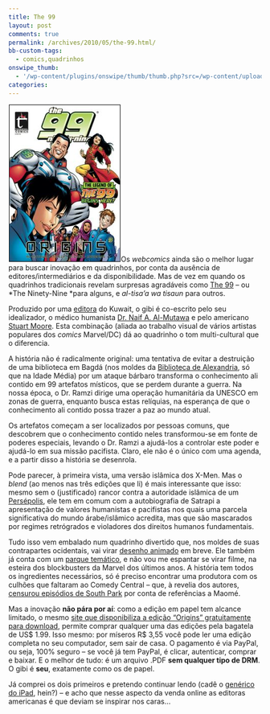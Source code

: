 ```yaml
---
title: The 99
layout: post
comments: true
permalink: /archives/2010/05/the-99.html/
bb-custom-tags:
  - comics,quadrinhos
onswipe_thumb:
  - '/wp-content/plugins/onswipe/thumb/thumb.php?src=/wp-content/uploads/2010/05/the99.jpg&amp;w=600&amp;h=800&amp;zc=1&amp;q=75&amp;f=0'
categories:
---
```

[<img class="alignright right size-full wp-image-3964" style="border: 1px solid black; margin-left: 1px; margin-right: 1px;" title="The 99: Origins" src="/wp-content/uploads/2010/05/the99.jpg" alt="The 99: Origins" width="220" height="311" />][1]Os *webcomics* ainda são o melhor lugar para buscar inovação em quadrinhos, por conta da ausência de editores/intermediários e da disponibilidade. Mas de vez em quando os quadrinhos tradicionais revelam surpresas agradáveis como [The 99][2] &#8211; ou *The Ninety-Nine *para alguns, e *al-tisa&#8217;a wa tisaun‎* para outros.

Produzido por uma [editora][3] do Kuwait, o gibi é co-escrito pelo seu idealizador, o médico humanista [Dr. Naif A. Al-Mutawa][4] e pelo americano [Stuart Moore][5]. Esta combinação (aliada ao trabalho visual de vários artistas populares dos *comics* Marvel/DC) dá ao quadrinho o tom multi-cultural que o diferencia.

A história não é radicalmente original: uma tentativa de evitar a destruição de uma biblioteca em Bagdá (nos moldes da [Biblioteca de Alexandria][6], só que na Idade Média) por um ataque bárbaro transforma o conhecimento ali contido em 99 artefatos místicos, que se perdem durante a guerra. Na nossa época, o Dr. Ramzi dirige uma operação humanitária da UNESCO em zonas de guerra, enquanto busca estas relíquias, na esperança de que o conhecimento ali contido possa trazer a paz ao mundo atual.

Os artefatos começam a ser localizados por pessoas comuns, que descobrem que o conhecimento contido neles transformou-se em fonte de poderes especiais, levando o Dr. Ramzi a ajudá-los a controlar este poder e ajudá-lo em sua missão pacifista. Claro, ele não é o único com uma agenda, e a partir disso a história se desenrola.

Pode parecer, à primeira vista, uma versão islâmica dos X-Men. Mas o *blend* (ao menos nas três edições que li) é mais interessante que isso: mesmo sem o (justificado) rancor contra a autoridade islâmica de um [Persépolis][7], ele tem em comum com a autobiografia de Satrapi a apresentação de valores humanistas e pacifistas nos quais uma parcela significativa do mundo árabe/islâmico acredita, mas que são mascarados por regimes retrógrados e violadores dos direitos humanos fundamentais.

Tudo isso vem embalado num quadrinho divertido que, nos moldes de suas contrapartes ocidentais, vai virar [desenho animado][8] em breve. Ele também já conta com um [parque temático][9], e não vou me espantar se virar filme, na esteira dos blockbusters da Marvel dos últimos anos. A história tem todos os ingredientes necessários, só é preciso encontrar uma produtora com os culhões que faltaram ao Comedy Central &#8211; que, à revelia dos autores, [censurou episódios de South Park][10] por conta de referências a Maomé.

Mas a inovação **não pára por aí**: como a edição em papel tem alcance limitado, o mesmo [site que disponibiliza a edição &#8220;Origins&#8221; gratuitamente para download][11], permite comprar qualquer uma das edições pela bagatela de US$ 1.99. Isso mesmo: por míseros R$ 3,55 você pode ler uma edição completa no seu computador, sem sair de casa. O pagamento é via PayPal, ou seja, 100% seguro &#8211; se você já tem PayPal, é clicar, autenticar, comprar e baixar. E o melhor de tudo: é um arquivo .PDF **sem qualquer tipo de DRM**. O gibi é **seu**, exatamente como os de papel.

Já comprei os dois primeiros e pretendo continuar lendo (cadê o [genérico do iPad][12], hein?) &#8211; e acho que nesse aspecto da venda online as editoras americanas é que deviam se inspirar nos caras&#8230;

 [1]: http://www.the99.org
 [2]: http://www.the99.org/
 [3]: http://en.wikipedia.org/wiki/Teshkeel_Comics
 [4]: http://www.al-mutawa.com/
 [5]: http://pensivemischief.blogspot.com/
 [6]: http://pt.wikipedia.org/wiki/Biblioteca_de_Alexandria
 [7]: /archives/2009/08/meninas-iranianas-a-beginners-guide-to-acting-english-persepolis.html
 [8]: http://www.time.com/time/world/article/0,8599,1828732,00.html
 [9]: http://www.the99.org/art-36-33-Articles-1-19-690,ckl
 [10]: http://br.noticias.yahoo.com/s/afp/100423/entretenimento/eua_televis__o_isl_1
 [11]: http://www.the99.org/article-36-33-Articles-17,ckl
 [12]: http://thenextweb.com/asia/2010/01/28/chinese-ipad-clone-released-months-apples/
